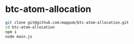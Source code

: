 # btc-atom-allocation

```bash
git clone git@github.com:mappum/btc-atom-allocation.git
cd btc-atom-allocation
npm i
node main.js
```


